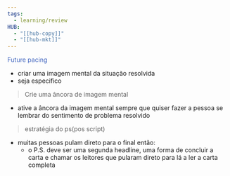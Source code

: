 ```yaml
---
tags:
  - learning/review
HUB:
  - "[[hub-copy]]"
  - "[[hub-mkt]]"
---
```



<font color = #4165bf >Future pacing</font>
- criar uma imagem mental da situação resolvida
- seja especifico

>Crie uma âncora de imagem mental
- ative a âncora da imagem mental sempre que quiser fazer a pessoa se lembrar do sentimento de problema resolvido

>estratégia do ps(pos script)
- muitas pessoas pulam direto para o final então:
	- o P.S. deve ser uma segunda headline, uma forma de concluir a carta e chamar os leitores que pularam direto para lá a ler a carta completa